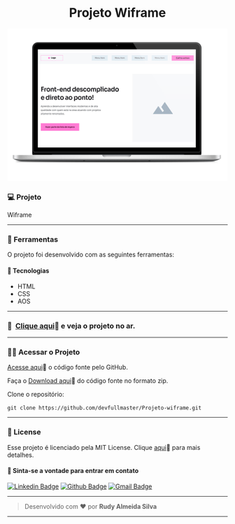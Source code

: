 <h1 align="center" id="topo">Projeto Wiframe</h1>

<div align="center">
<img width='600px' src="./img/mockup-wiframe.png" width="35px"/>
</div>


### 💻 Projeto

Wiframe

---

### 🔧 Ferramentas

O projeto foi desenvolvido com as seguintes ferramentas:

#### 🧪 Tecnologias

- HTML
- CSS
- AOS
---

### 🚀 ​ [Clique aqui](https://projeto-wiframe.vercel.app)🔗 e veja o projeto no ar.

---

### ​👷‍♂️​ Acessar o Projeto

<a href="https://github.com/devfullmaster/Projeto-wiframe/tree/master">Acesse aqui</a>🔗 o código fonte pelo GitHub.

Faça o <a href="https://github.com/devfullmaster/Projeto-wiframe/archive/refs/heads/master.zip">Download aqui</a>🔗 do código fonte no formato zip.

Clone o repositório:

```
git clone https://github.com/devfullmaster/Projeto-wiframe.git
```

---

### 📝 License

Esse projeto é licenciado pela MIT License. Clique [aqui](https://pt.wikipedia.org/wiki/Licen%C3%A7a_MIT)🔗 para mais detalhes.


#### 💬 Sinta-se a vontade para entrar em contato

[![Linkedin Badge](https://img.shields.io/badge/LinkedIn-0077B5?style=for-the-badge&logo=linkedin&logoColor=white)](https://www.linkedin.com/in/devfullmaster/ ) [![Github Badge](https://img.shields.io/badge/GitHub-100000?style=for-the-badge&logo=github&logoColor=white)](https://github.com/devfullmaster) [![Gmail Badge](https://img.shields.io/badge/Gmail-D14836?style=for-the-badge&logo=gmail&logoColor=white)](mailto:contato@devfullmaster.dev)

---

> Desenvolvido com ❤️ por **Rudy Almeida Silva**

---